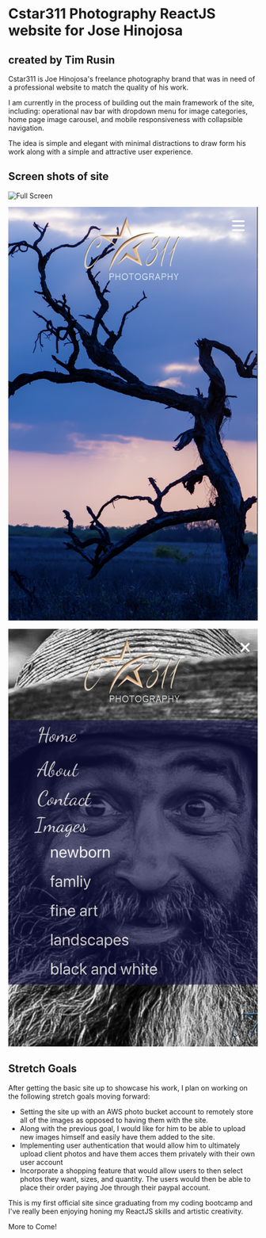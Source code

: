 # Cstar311 Photography ReactJS website for Jose Hinojosa
## created by Tim Rusin

Cstar311 is Joe Hinojosa's freelance photography brand that was in need of a professional website to match the quality of his work.  

I am currently in the process of building out the main framework of the site, including: operational nav bar with dropdown menu for image categories, home page image carousel, and mobile responsiveness with collapsible navigation.

The idea is simple and elegant with minimal distractions to draw form his work along with a simple and attractive user experience. 

## Screen shots of site
![Full Screen](https://github.com/timrusin/cstar311/blob/main/src/assets/photos/fullscreen_capture.png)

![Mobile Screen](https://github.com/timrusin/cstar311/blob/main/src/assets/photos/mobile_capture.png)

![Mobile Screen Menue](https://github.com/timrusin/cstar311/blob/main/src/assets/photos/mobilemenu_capture.png)

## Stretch Goals
After getting the basic site up to showcase his work, I plan on working on the following stretch goals moving forward:

- Setting the site up with an AWS photo bucket account to remotely store all of the images as opposed to having them with the site.
-  Along with the previous goal, I would like for him to be able to upload new images himself and easily have them added to the site.
- Implementing user authentication that would allow him to ultimately upload client photos and have them acces them privately with their own user account
- Incorporate a shopping feature that would allow users to then select photos they want, sizes, and quantity. The users would then be able to place their order paying Joe through their paypal account. 

This is my first official site since graduating from my coding bootcamp and I've really been enjoying honing my ReactJS skills and artistic creativity.

More to Come!